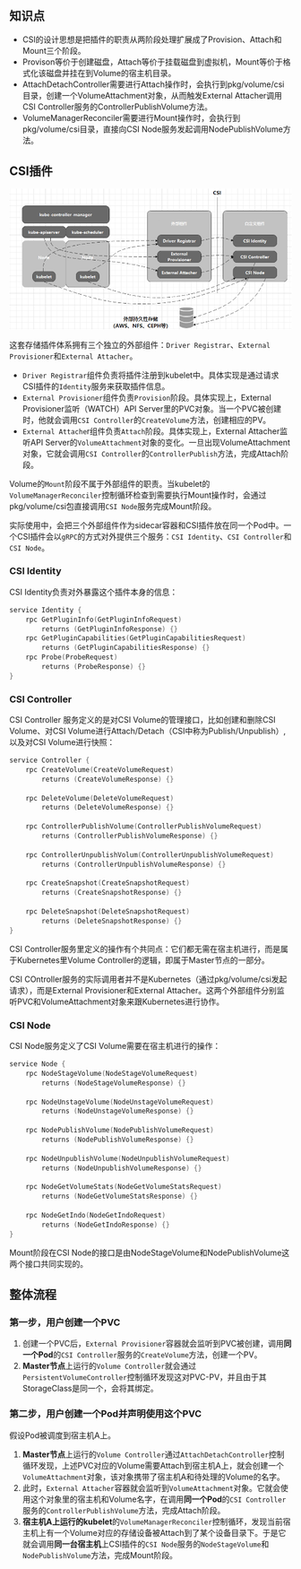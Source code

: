 ## **知识点**
- CSI的设计思想是把插件的职责从两阶段处理扩展成了Provision、Attach和Mount三个阶段。
- Provison等价于创建磁盘，Attach等价于挂载磁盘到虚拟机，Mount等价于格式化该磁盘并挂在到Volume的宿主机目录。
- AttachDetachController需要进行Attach操作时，会执行到pkg/volume/csi目录，创建一个VolumeAttachment对象，从而触发External Attacher调用CSI Controller服务的ControllerPublishVolume方法。
- VolumeManagerReconciler需要进行Mount操作时，会执行到pkg/volume/csi目录，直接向CSI Node服务发起调用NodePublishVolume方法。

## **CSI插件**

![插件存储](./images/插件存储.png)


这套存储插件体系拥有三个独立的外部组件：`Driver Registrar`、`External Provisioner`和`External Attacher`。

- `Driver Registrar`组件负责将插件注册到kubelet中。具体实现是通过请求CSI插件的`Identity`服务来获取插件信息。
- `External Provisioner`组件负责`Provision`阶段。具体实现上，External Provisioner监听（WATCH）API Server里的PVC对象。当一个PVC被创建时，他就会调用`CSI Controller`的`CreateVolume`方法，创建相应的PV。
- `External Attache`r组件负责`Attach`阶段。具体实现上，External Attacher监听API Server的`VolumeAttachment`对象的变化。一旦出现VolumeAttachment对象，它就会调用`CSI Controller`的`ControllerPublish`方法，完成Attach阶段。

Volume的`Mount`阶段不属于外部组件的职责。当kubelet的`VolumeManagerReconciler`控制循环检查到需要执行Mount操作时，会通过pkg/volume/csi包直接调用`CSI Node`服务完成Mount阶段。

实际使用中，会把三个外部组件作为sidecar容器和CSI插件放在同一个Pod中。一个CSI插件会以`gRPC`的方式对外提供三个服务：`CSI Identity`、`CSI Controller`和`CSI Node`。

### **CSI Identity**
CSI Identity负责对外暴露这个插件本身的信息：
```go
service Identity {
    rpc GetPluginInfo(GetPluginInfoRequest)
        returns (GetPluginInfoResponse) {}
    rpc GetPluginCapabilities(GetPluginCapabilitiesRequest)
        returns (GetPluginCapabilitiesResponse) {}
    rpc Probe(ProbeRequest)
        returns (ProbeResponse) {}
}
```

### **CSI Controller**
CSI Controller 服务定义的是对CSI Volume的管理接口，比如创建和删除CSI Volume、对CSI Volume进行Attach/Detach（CSI中称为Publish/Unpublish）,以及对CSI Volume进行快照：

```go
service Controller {
    rpc CreateVolume(CreateVolumeRequest)
        returns (CreateVolumeResponse) {}

    rpc DeleteVolume(DeleteVolumeRequest)
        returns (DeleteVolumeResponse) {}

    rpc ControllerPublishVolume(ControllerPublishVolumeRequest)
        returns (ControllerPublishVolumeResponse) {}

    rpc ControllerUnpublishVolum(ControllerUnpublishVolumeRequest)
        returns (ControllerUnpublishVolumeResponse) {}

    rpc CreateSnapshot(CreateSnapshotRequest)
        returns (CreateSnapshotResponse) {}

    rpc DeleteSnapshot(DeleteSnapshotRequest)
        returns (DeleteSnapshotResponse) {}
}
```

CSI Controller服务里定义的操作有个共同点：它们都无需在宿主机进行，而是属于Kubernetes里Volume Controller的逻辑，即属于Master节点的一部分。

CSI COntroller服务的实际调用者并不是Kubernetes（通过pkg/volume/csi发起请求），而是External Provisioner和External Attacher。这两个外部组件分别监听PVC和VolumeAttachment对象来跟Kubernetes进行协作。

### **CSI Node**
CSI Node服务定义了CSI Volume需要在宿主机进行的操作：
```go
service Node {
    rpc NodeStageVolume(NodeStageVolumeRequest)
        returns (NodeStageVolumeResponse) {}

    rpc NodeUnstageVolume(NodeUnstageVolumeRequest)
        returns (NodeUnstageVolumeResponse) {}

    rpc NodePublishVolume(NodePublishVolumeRequest)
        returns (NodePublishVolumeResponse) {}
    
    rpc NodeUnpublishVolume(NodeUnpublishVolumeRequest)
        returns (NodeUnpublishVolumeResponse) {}
    
    rpc NodeGetVolumeStats(NodeGetVolumeStatsRequest)
        returns (NodeGetVolumeStatsResponse) {}

    rpc NodeGetIndo(NodeGetIndoRequest)
        returns (NodeGetIndoResponse) {}
}
```

Mount阶段在CSI Node的接口是由NodeStageVolume和NodePublishVolume这两个接口共同实现的。

## **整体流程**

### **第一步，用户创建一个PVC**
1.  创建一个PVC后，`External Provisioner`容器就会监听到PVC被创建，调用**同一个Pod**的`CSI Controller`服务的`CreateVolume`方法，创建一个PV。
2.  **Master节点**上运行的`Volume Controller`就会通过`PersistentVolumeController`控制循环发现这对PVC-PV，并且由于其StorageClass是同一个，会将其绑定。
   
### **第二步，用户创建一个Pod并声明使用这个PVC**

假设Pod被调度到宿主机A上。

1.  **Master节点**上运行的`Volume Controller`通过`AttachDetachController`控制循环发现，上述PVC对应的Volume需要Attach到宿主机A上，就会创建一个`VolumeAttachment`对象，该对象携带了宿主机A和待处理的Volume的名字。
2.  此时，`External Attacher`容器就会监听到`VolumeAttachment`对象。它就会使用这个对象里的宿主机和Volume名字，在调用**同一个Pod**的`CSI Controller`服务的`ControllerPublishVolume`方法，完成Attach阶段。
3.  **宿主机A上运行的kubelet**的`VolumeManagerReconciler`控制循环，发现当前宿主机上有一个Volume对应的存储设备被Attach到了某个设备目录下。于是它就会调用**同一台宿主机**上CSI插件的`CSI Node`服务的`NodeStageVolume`和`NodePublishVolume`方法，完成Mount阶段。